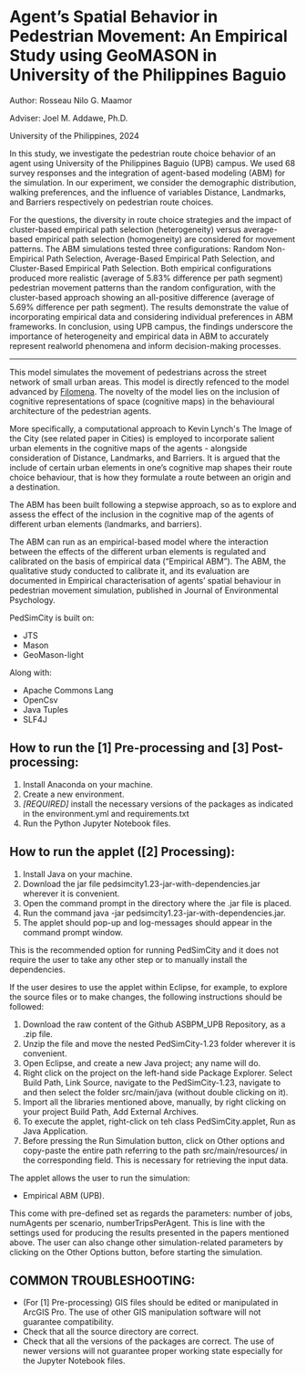 # **Agent’s Spatial Behavior in Pedestrian Movement: An Empirical Study using GeoMASON in University of the Philippines Baguio**

Author: Rosseau Nilo G. Maamor 

Adviser: Joel M. Addawe, Ph.D.

University of the Philippines, 2024 

In this study, we investigate the pedestrian route choice behavior of an agent using University of the Philippines Baguio (UPB) campus. We used 68 survey responses and the integration of agent-based modeling (ABM) for the simulation. In our experiment, we consider the demographic distribution, walking preferences, and the influence of variables Distance, Landmarks, and Barriers respectively on pedestrian route choices. 

For the questions, the diversity in route choice strategies and the impact of cluster-based empirical path selection (heterogeneity) versus average-based empirical path selection (homogeneity) are considered for movement patterns. The ABM simulations tested three configurations: Random Non-Empirical Path Selection, Average-Based Empirical Path Selection, and Cluster-Based Empirical Path Selection. Both empirical configurations produced more realistic (average of 5.83% difference per path segment) pedestrian movement patterns than the random configuration, with the cluster-based approach showing an all-positive difference (average of 5.69% difference per path segment). The results demonstrate the value of incorporating empirical data and considering individual preferences in ABM frameworks. In conclusion, using UPB campus, the findings underscore the importance of heterogeneity and empirical data in ABM to accurately represent realworld phenomena and inform decision-making processes.

------------------------------------------------------------------------------------------------------------------------------------------------------------------------------------------------------------------------------------------------------------------------

This model simulates the movement of pedestrians across the street network of small urban areas. This model is directly refenced to the model advanced by [Filomena](https://github.com/g-filomena/PedSimCity/tree/master). The novelty of the model lies on the inclusion of cognitive representations of space (cognitive maps) in the behavioural architecture of the pedestrian agents.

More specifically, a computational approach to Kevin Lynch's The Image of the City (see related paper in Cities) is employed to incorporate salient urban elements in the cognitive maps of the agents - alongside consideration of Distance, Landmarks, and Barriers. It is argued that the include of certain urban elements in one’s cognitive map shapes their route choice behaviour, that is how they formulate a route between an origin and a destination.

The ABM has been built following a stepwise approach, so as to explore and assess the effect of the inclusion in the cognitive map of the agents of different urban elements (landmarks, and barriers).

The ABM can run as an empirical-based model where the interaction between the effects of the different urban elements is regulated and calibrated on the basis of empirical data (“Empirical ABM”). The ABM, the qualitative study conducted to calibrate it, and its evaluation are documented in Empirical characterisation of agents’ spatial behaviour in pedestrian movement simulation, published in Journal of Environmental Psychology.

PedSimCity is built on:
- JTS
- Mason
- GeoMason-light

Along with:
- Apache Commons Lang
- OpenCsv
- Java Tuples
- SLF4J

## **How to run the [1] Pre-processing and [3] Post-processing:**
1. Install Anaconda on your machine.
2. Create a new environment.
3. *[REQUIRED]* install the necessary versions of the packages as indicated in the environment.yml and requirements.txt
4. Run the Python Jupyter Notebook files.

## **How to run the applet ([2] Processing):**

1. Install Java on your machine.
2. Download the jar file pedsimcity1.23-jar-with-dependencies.jar wherever it is convenient.
3. Open the command prompt in the directory where the .jar file is placed.
4. Run the command java -jar pedsimcity1.23-jar-with-dependencies.jar.
5. The applet should pop-up and log-messages should appear in the command prompt window.

This is the recommended option for running PedSimCity and it does not require the user to take any other step or to manually install the dependencies.

If the user desires to use the applet within Eclipse, for example, to explore the source files or to make changes, the following instructions should be followed:

1. Download the raw content of the Github ASBPM_UPB Repository, as a .zip file.
2. Unzip the file and move the nested PedSimCity-1.23 folder wherever it is convenient.
3. Open Eclipse, and create a new Java project; any name will do.
4. Right click on the project on the left-hand side Package Explorer. Select Build Path, Link Source, navigate to the PedSimCity-1.23, navigate to and then select the folder src/main/java (without double clicking on it).
5. Import all the libraries mentioned above, manually, by right clicking on your project Build Path, Add External Archives.
6. To execute the applet, right-click on teh class PedSimCity.applet, Run as Java Application.
7. Before pressing the Run Simulation button, click on Other options and copy-paste the entire path referring to the path src/main/resources/ in the corresponding field. This is necessary for retrieving the input data.

The applet allows the user to run the simulation:

- Empirical ABM (UPB).

This come with pre-defined set as regards the parameters: number of jobs, numAgents per scenario, numberTripsPerAgent. This is line with the settings used for producing the results presented in the papers mentioned above. The user can also change other simulation-related parameters by clicking on the Other Options button, before starting the simulation.


## **COMMON TROUBLESHOOTING:**
- (For [1] Pre-processing) GIS files should be edited or manipulated in ArcGIS Pro. The use of other GIS manipulation software will not guarantee compatibility.
- Check that all the source directory are correct.
- Check that all the versions of the packages are correct. The use of newer versions will not guarantee proper working state especially for the Jupyter Notebook files.
